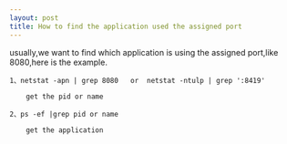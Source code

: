 ```yaml
---
layout: post
title: How to find the application used the assigned port
---
```


usually,we want to find which application is using the assigned port,like 8080,here is the example.

    1、netstat -apn | grep 8080   or  netstat -ntulp | grep ':8419'
    
        get the pid or name

    2、ps -ef |grep pid or name
    
        get the application
